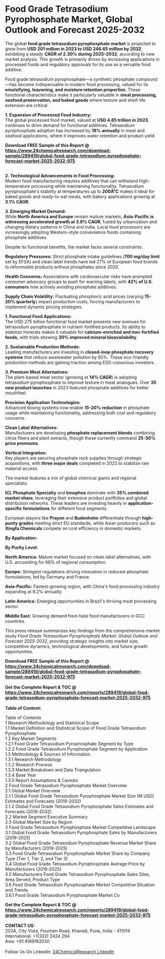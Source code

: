 <h1>Food Grade Tetrasodium Pyrophosphate Market, Global Outlook and Forecast 2025-2032</h1><p>The global <strong>food grade tetrasodium pyrophosphate market</strong> is projected to grow from <strong>USD 201 million in 2023 to USD 246.65 million by 2032</strong>, exhibiting a steady <strong>CAGR of 2.30% during 2025–2032</strong>, according to new market analysis. This growth is primarily driven by increasing applications in processed foods and regulatory approvals for its use as a versatile food additive.</p><p>Food grade tetrasodium pyrophosphate—a synthetic phosphate compound—has become indispensable in modern food processing, valued for its <strong>emulsifying, leavening, and moisture retention properties</strong>. These functional characteristics make it particularly valuable in <strong>meat processing, seafood preservation, and baked goods</strong> where texture and shelf-life extension are critical.</p><p><strong>1. Expansion of Processed Food Industry:</strong><br>
The global processed food market, valued at <strong>USD 4.85 trillion in 2023</strong>, continues to drive demand for functional additives. Tetrasodium pyrophosphate adoption has increased by <strong>18% annually</strong> in meat and seafood applications, where it improves water retention and product yield.</p><div><b>Download FREE Sample of this Report @ 
            <a href="https://www.24chemicalresearch.com/download-sample/289419/global-food-grade-tetrasodium-pyrophosphate-forecast-market-2025-2032-975">
            https://www.24chemicalresearch.com/download-sample/289419/global-food-grade-tetrasodium-pyrophosphate-forecast-market-2025-2032-975</a></b></div><br><p><strong>2. Technological Advancements in Food Processing:</strong><br>
Modern food manufacturing requires additives that can withstand high-temperature processing while maintaining functionality. Tetrasodium pyrophosphate's stability at temperatures up to <strong>200Â°C</strong> makes it ideal for baked goods and ready-to-eat meals, with bakery applications growing at <strong>3.1% CAGR</strong>.</p><p><strong>3. Emerging Market Demand:</strong><br>
While <strong>North America and Europe</strong> remain mature markets, <strong>Asia-Pacific is witnessing accelerated growth at 3.8% CAGR</strong>, fueled by urbanization and changing dietary patterns in China and India. Local food processors are increasingly adopting Western-style convenience foods containing phosphate additives.</p><p>Despite its functional benefits, the market faces several constraints:</p><p><strong>Regulatory Pressures:</strong> Strict phosphate intake guidelines (<strong>700 mg/day limit</strong> set by EFSA) and clean label trends have led 27% of European food brands to reformulate products without phosphates since 2020.</p><p><strong>Health Concerns:</strong> Associations with cardiovascular risks have prompted consumer advocacy groups to push for warning labels, with <strong>42% of U.S. consumers</strong> now actively avoiding phosphate additives.</p><p><strong>Supply Chain Volatility:</strong> Fluctuating phosphoric acid prices (varying <strong>15-20% quarterly</strong>) impact production costs, forcing manufacturers to implement dynamic pricing strategies.</p><p><strong>1. Functional Food Applications:</strong><br>
The USD 275 billion functional food market presents new avenues for tetrasodium pyrophosphate in nutrient-fortified products. Its ability to stabilize minerals makes it valuable for <strong>calcium-enriched and iron-fortified foods</strong>, with trials showing <strong>30% improved mineral bioavailability</strong>.</p><p><strong>2. Sustainable Production Methods:</strong><br>
Leading manufacturers are investing in <strong>closed-loop phosphate recovery systems</strong> that reduce wastewater pollution by 65%. These eco-friendly production methods are gaining traction among ESG-conscious investors.</p><p><strong>3. Premium Meat Alternatives:</strong><br>
The plant-based meat sector (growing at <strong>14% CAGR</strong>) is adopting tetrasodium pyrophosphate to improve texture in meat analogues. Over <strong>35 new product launches</strong> in 2023 featured phosphate additives for better mouthfeel.</p><p><strong>Precision Application Technologies:</strong><br>
	Advanced dosing systems now enable <strong>15-20% reduction</strong> in phosphate usage while maintaining functionality, addressing both cost and regulatory concerns.</p><p><strong>Clean Label Alternatives:</strong><br>
	Manufacturers are developing <strong>phosphate replacement blends</strong> combining citrus fibers and plant extracts, though these currently command <strong>25-30% price premiums</strong>.</p><p><strong>Vertical Integration:</strong><br>
	Key players are securing phosphate rock supplies through strategic acquisitions, with <strong>three major deals</strong> completed in 2023 to stabilize raw material access.</p><p>The market features a mix of global chemical giants and regional specialists:</p><p><strong>ICL Phosphate Specialty</strong> and <strong>Innophos</strong> dominate with <strong>35% combined market share</strong>, leveraging their extensive product portfolios and global distribution networks. These leaders are investing heavily in <strong>application-specific formulations</strong> for different food segments.</p><p>European players like <strong>Prayon</strong> and <strong>Budenheim</strong> differentiate through <strong>high-purity grades</strong> meeting strict EU standards, while Asian producers such as <strong>Xingfa Chemicals</strong> compete on cost efficiency in domestic markets.</p><p><strong>By Application:</strong></p><p><strong>By Purity Level:</strong></p><p><strong>North America:</strong> Mature market focused on clean label alternatives, with U.S. accounting for 68% of regional consumption.</p><p><strong>Europe:</strong> Stringent regulations driving innovation in reduced-phosphate formulations, led by Germany and France.</p><p><strong>Asia-Pacific:</strong> Fastest-growing region, with China's food processing industry expanding at 6.2% annually.</p><p><strong>Latin America:</strong> Emerging opportunities in Brazil's thriving meat processing sector.</p><p><strong>Middle East:</strong> Growing demand from halal food manufacturers in GCC countries.</p><p>This press release summarizes key findings from the comprehensive market study <em>Food Grade Tetrasodium Pyrophosphate Market: Global Outlook and Forecast 2025-2032</em>, providing strategic insights into market size, competitive dynamics, technological developments, and future growth opportunities.</p><div><b>Download FREE Sample of this Report @ 
            <a href="https://www.24chemicalresearch.com/download-sample/289419/global-food-grade-tetrasodium-pyrophosphate-forecast-market-2025-2032-975">
            https://www.24chemicalresearch.com/download-sample/289419/global-food-grade-tetrasodium-pyrophosphate-forecast-market-2025-2032-975</a></b></div><br><div><b>Get the Complete Report & TOC @ 
            <a href="https://www.24chemicalresearch.com/reports/289419/global-food-grade-tetrasodium-pyrophosphate-forecast-market-2025-2032-975">
            https://www.24chemicalresearch.com/reports/289419/global-food-grade-tetrasodium-pyrophosphate-forecast-market-2025-2032-975</a></b></div><br>
            <b>Table of Content:</b><p>Table of Contents<br />
1 Research Methodology and Statistical Scope<br />
1.1 Market Definition and Statistical Scope of Food Grade Tetrasodium Pyrophosphate<br />
1.2 Key Market Segments<br />
1.2.1 Food Grade Tetrasodium Pyrophosphate Segment by Type<br />
1.2.2 Food Grade Tetrasodium Pyrophosphate Segment by Application<br />
1.3 Methodology & Sources of Information<br />
1.3.1 Research Methodology<br />
1.3.2 Research Process<br />
1.3.3 Market Breakdown and Data Triangulation<br />
1.3.4 Base Year<br />
1.3.5 Report Assumptions & Caveats<br />
2 Food Grade Tetrasodium Pyrophosphate Market Overview<br />
2.1 Global Market Overview<br />
2.1.1 Global Food Grade Tetrasodium Pyrophosphate Market Size (M USD) Estimates and Forecasts (2019-2032)<br />
2.1.2 Global Food Grade Tetrasodium Pyrophosphate Sales Estimates and Forecasts (2019-2032)<br />
2.2 Market Segment Executive Summary<br />
2.3 Global Market Size by Region<br />
3 Food Grade Tetrasodium Pyrophosphate Market Competitive Landscape<br />
3.1 Global Food Grade Tetrasodium Pyrophosphate Sales by Manufacturers (2019-2025)<br />
3.2 Global Food Grade Tetrasodium Pyrophosphate Revenue Market Share by Manufacturers (2019-2025)<br />
3.3 Food Grade Tetrasodium Pyrophosphate Market Share by Company Type (Tier 1, Tier 2, and Tier 3)<br />
3.4 Global Food Grade Tetrasodium Pyrophosphate Average Price by Manufacturers (2019-2025)<br />
3.5 Manufacturers Food Grade Tetrasodium Pyrophosphate Sales Sites, Area Served, Product Type<br />
3.6 Food Grade Tetrasodium Pyrophosphate Market Competitive Situation and Trends<br />
3.6.1 Food Grade Tetrasodium Pyrophosphate Market Co</p><div><b>Get the Complete Report & TOC @ 
            <a href="https://www.24chemicalresearch.com/reports/289419/global-food-grade-tetrasodium-pyrophosphate-forecast-market-2025-2032-975">
            https://www.24chemicalresearch.com/reports/289419/global-food-grade-tetrasodium-pyrophosphate-forecast-market-2025-2032-975</a></b></div><br><b>CONTACT US:</b><br>
            203A, City Vista, Fountain Road, Kharadi, Pune, India - 411014<br>
            International: +1(332) 2424 294<br>
            Asia: +91 9169162030 <br><br>
            Follow Us On LinkedIn: <a href="https://www.linkedin.com/company/24chemicalresearch/">24ChemicalResearch LinkedIn</a>